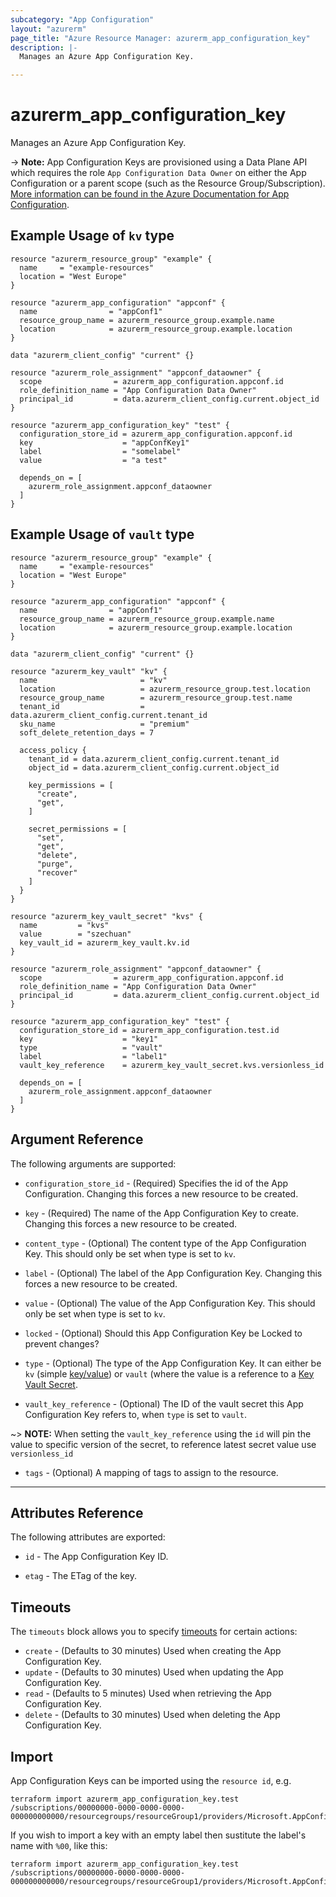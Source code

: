 ```yaml
---
subcategory: "App Configuration"
layout: "azurerm"
page_title: "Azure Resource Manager: azurerm_app_configuration_key"
description: |-
  Manages an Azure App Configuration Key.

---
```


# azurerm_app_configuration_key

Manages an Azure App Configuration Key.

-> **Note:** App Configuration Keys are provisioned using a Data Plane API which requires the role `App Configuration Data Owner` on either the App Configuration or a parent scope (such as the Resource Group/Subscription). [More information can be found in the Azure Documentation for App Configuration](https://docs.microsoft.com/azure/azure-app-configuration/concept-enable-rbac#azure-built-in-roles-for-azure-app-configuration).

## Example Usage of `kv` type

```hcl
resource "azurerm_resource_group" "example" {
  name     = "example-resources"
  location = "West Europe"
}

resource "azurerm_app_configuration" "appconf" {
  name                = "appConf1"
  resource_group_name = azurerm_resource_group.example.name
  location            = azurerm_resource_group.example.location
}

data "azurerm_client_config" "current" {}

resource "azurerm_role_assignment" "appconf_dataowner" {
  scope                = azurerm_app_configuration.appconf.id
  role_definition_name = "App Configuration Data Owner"
  principal_id         = data.azurerm_client_config.current.object_id
}

resource "azurerm_app_configuration_key" "test" {
  configuration_store_id = azurerm_app_configuration.appconf.id
  key                    = "appConfKey1"
  label                  = "somelabel"
  value                  = "a test"

  depends_on = [
    azurerm_role_assignment.appconf_dataowner
  ]
}
```

## Example Usage of `vault` type
```hcl
resource "azurerm_resource_group" "example" {
  name     = "example-resources"
  location = "West Europe"
}

resource "azurerm_app_configuration" "appconf" {
  name                = "appConf1"
  resource_group_name = azurerm_resource_group.example.name
  location            = azurerm_resource_group.example.location
}

data "azurerm_client_config" "current" {}

resource "azurerm_key_vault" "kv" {
  name                       = "kv"
  location                   = azurerm_resource_group.test.location
  resource_group_name        = azurerm_resource_group.test.name
  tenant_id                  = data.azurerm_client_config.current.tenant_id
  sku_name                   = "premium"
  soft_delete_retention_days = 7

  access_policy {
    tenant_id = data.azurerm_client_config.current.tenant_id
    object_id = data.azurerm_client_config.current.object_id

    key_permissions = [
      "create",
      "get",
    ]

    secret_permissions = [
      "set",
      "get",
      "delete",
      "purge",
      "recover"
    ]
  }
}

resource "azurerm_key_vault_secret" "kvs" {
  name         = "kvs"
  value        = "szechuan"
  key_vault_id = azurerm_key_vault.kv.id
}

resource "azurerm_role_assignment" "appconf_dataowner" {
  scope                = azurerm_app_configuration.appconf.id
  role_definition_name = "App Configuration Data Owner"
  principal_id         = data.azurerm_client_config.current.object_id
}

resource "azurerm_app_configuration_key" "test" {
  configuration_store_id = azurerm_app_configuration.test.id
  key                    = "key1"
  type                   = "vault"
  label                  = "label1"
  vault_key_reference    = azurerm_key_vault_secret.kvs.versionless_id

  depends_on = [
    azurerm_role_assignment.appconf_dataowner
  ]
}
```

## Argument Reference

The following arguments are supported:

* `configuration_store_id` - (Required) Specifies the id of the App Configuration. Changing this forces a new resource to be created.

* `key` - (Required) The name of the App Configuration Key to create. Changing this forces a new resource to be created.

* `content_type` - (Optional) The content type of the App Configuration Key. This should only be set when type is set to `kv`.

* `label` - (Optional) The label of the App Configuration Key.  Changing this forces a new resource to be created.

* `value` - (Optional) The value of the App Configuration Key. This should only be set when type is set to `kv`.

* `locked` - (Optional) Should this App Configuration Key be Locked to prevent changes?

* `type` - (Optional) The type of the App Configuration Key. It can either be `kv` (simple [key/value](https://docs.microsoft.com/azure/azure-app-configuration/concept-key-value)) or `vault` (where the value is a reference to a [Key Vault Secret](https://azure.microsoft.com/en-gb/services/key-vault/). 

* `vault_key_reference` - (Optional) The ID of the vault secret this App Configuration Key refers to, when `type` is set to `vault`.

~> **NOTE:** When setting the `vault_key_reference` using the `id` will pin the value to specific version of the secret, to reference latest secret value use `versionless_id`

* `tags` - (Optional) A mapping of tags to assign to the resource.

---
## Attributes Reference

The following attributes are exported:

* `id` - The App Configuration Key ID.

* `etag` - The ETag of the key.

## Timeouts

The `timeouts` block allows you to specify [timeouts](https://www.terraform.io/docs/configuration/resources.html#timeouts) for certain actions:

* `create` - (Defaults to 30 minutes) Used when creating the App Configuration Key.
* `update` - (Defaults to 30 minutes) Used when updating the App Configuration Key.
* `read` - (Defaults to 5 minutes) Used when retrieving the App Configuration Key.
* `delete` - (Defaults to 30 minutes) Used when deleting the App Configuration Key.

## Import

App Configuration Keys can be imported using the `resource id`, e.g.

```shell
terraform import azurerm_app_configuration_key.test /subscriptions/00000000-0000-0000-0000-000000000000/resourcegroups/resourceGroup1/providers/Microsoft.AppConfiguration/configurationStores/appConf1/AppConfigurationKey/appConfKey1/Label/label1
```

If you wish to import a key with an empty label then sustitute the label's name with `%00`, like this:
```shell
terraform import azurerm_app_configuration_key.test /subscriptions/00000000-0000-0000-0000-000000000000/resourcegroups/resourceGroup1/providers/Microsoft.AppConfiguration/configurationStores/appConf1/AppConfigurationKey/appConfKey1/Label/%00
```
